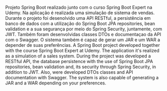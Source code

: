 Projeto Spring Boot realizado junto com o curso Spring Boot Expert na Udemy. Na aplicação é realizada uma simulação de sistema de vendas. Durante o projeto foi desenolvido uma API RESTful, a persistência em banco de dados com a utilização do Spring Boot JPA repositories, bean validation e a sua segurança por meio do Spring Security, juntamente, com JWT. Também foram desenvolvidas classes DTOs e documentaçao da API com o Swagger. O sistema também é capaz de gerar um JAR e um WAR a depender de suas preferências. A Spring Boot project developed together with the course Spring Boot Expert at Udemy. The application it's realized as a simulation of a sales system. During the project was developed a RESTful API, the database persistence with the use of Spring Boot JPA repositories, bean validation and, its security through Spring Security, in addition to JWT. Also, were developed DTOs classes and API documentation with Swagger. The system is also capable of generating a JAR and a WAR depending on your preferences. 
